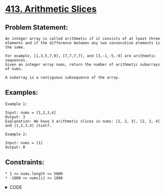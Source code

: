 # [413. Arithmetic Slices](https://leetcode.com/problems/arithmetic-slices/)

## Problem Statement:

```
An integer array is called arithmetic if it consists of at least three elements and if the difference between any two consecutive elements is the same.

For example, [1,3,5,7,9], [7,7,7,7], and [3,-1,-5,-9] are arithmetic sequences.
Given an integer array nums, return the number of arithmetic subarrays of nums.

A subarray is a contiguous subsequence of the array.
```

## Examples:

```
Example 1:

Input: nums = [1,2,3,4]
Output: 3
Explanation: We have 3 arithmetic slices in nums: [1, 2, 3], [2, 3, 4] and [1,2,3,4] itself.

Example 2:

Input: nums = [1]
Output: 0
```

## Constraints:

```
* 1 <= nums.length <= 5000
* -1000 <= nums[i] <= 1000
```


<details>
  <summary> CODE </summary>
  
  ```cpp

// We have to find subarrays not subsequences 
// So easy brute force implementation

class Solution {
public:
    int numberOfArithmeticSlices(vector<int>& v) {
        int n = v.size();
        int ans = 0;
        
        for(int i = 0; i < n-2; i++) {
            int j = i+1;
            int dif = v[j] - v[i];
            while(j < n && v[j] - v[j-1] == dif) {
                j++;
            }
            ans += max(0, j-i-2);
        }
        return ans;
    }
};
  
  ```
  
</details>